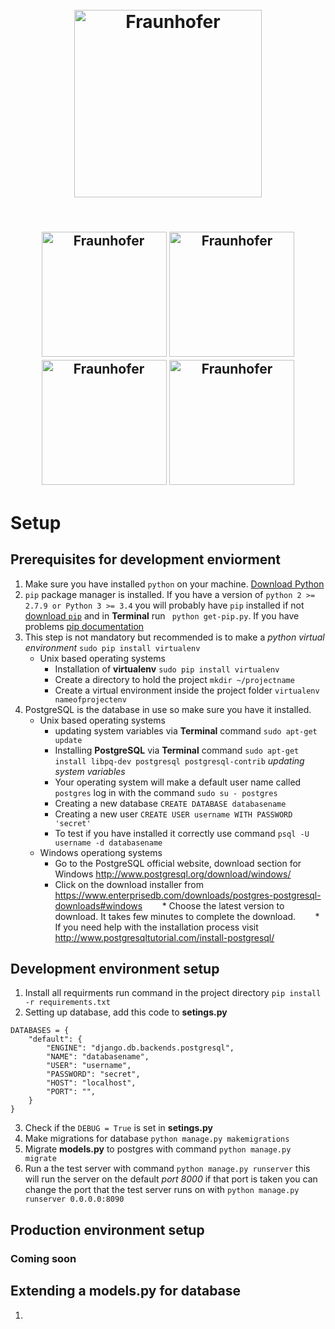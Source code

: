 <h1 align="center">
  <br>
  <img src="https://pbs.twimg.com/profile_images/910158554568515584/Gf6WD-iH_400x400.jpg" alt="Fraunhofer" width="300">
  
  <br>
</h1>
<h2 align="center">
  <br>
   <img src="https://teamvirtue.nl/wp-content/uploads/LINQ_Logo_Black-300x138.png" alt="Fraunhofer" width="200">
   <img src="http://www.sollite.net/images/img/2222222-01.jpg" alt="Fraunhofer" width="200">
   <img src="https://upload.wikimedia.org/wikipedia/commons/d/d3/Eindhoven_University_of_Technology_logo.svg" alt="Fraunhofer" width="200">
   <img src="https://cdn.worldvectorlogo.com/logos/fontys-39.svg" alt="Fraunhofer" width="200">
  <br>
</h2>

# Setup
## Prerequisites for development enviorment
1. Make sure you have installed `python` on your machine. [Download Python](https://www.python.org/downloads/)
2. `pip` package manager is installed. If you have a version of `python 2 >= 2.7.9 or Python 3 >= 3.4` you will probably have ``pip`` installed if not [download `pip`](https://www.python.org/downloads/) and in **Terminal** run ``` python get-pip.py```. If you have problems [pip documentation](https://pip.pypa.io/en/stable/installing/)
3. This step is not mandatory but recommended is to make a *python virtual environment* ```sudo pip install virtualenv```
    * Unix based operating systems  
      * Installation of **virtualenv** ```sudo pip install virtualenv```
      * Create a directory to hold the project ```mkdir ~/projectname```
      * Create a virtual environment inside the project folder ```virtualenv nameofprojectenv```
4. PostgreSQL is the database in use so make sure you have it installed.  
    * Unix based operating systems
        *  updating system variables via **Terminal** command ``sudo apt-get update`` 
        *  Installing **PostgreSQL** via **Terminal** command ``sudo apt-get install libpq-dev postgresql postgresql-contrib`` *updating system variables*
        *  Your operating system will make a default user name called ```postgres```  log in with the command ```sudo su - postgres``` 
        *  Creating a new database ```CREATE DATABASE databasename```
        *  Creating a new user ```CREATE USER username WITH PASSWORD 'secret'```
        *  To test if you have installed it correctly use command ```psql -U username -d databasename```
    * Windows operationg systems
        *  Go to the PostgreSQL official website, download section for Windows http://www.postgresql.org/download/windows/
        *  Click on the download installer from https://www.enterprisedb.com/downloads/postgres-postgresql-downloads#windows
        *  Choose the latest version to download. It takes few minutes to complete the download.
        *  If you need help with the installation process visit http://www.postgresqltutorial.com/install-postgresql/
        
## Development environment setup
1. Install all requirments run command in the project directory ```pip install -r requirements.txt```
2. Setting up database, add this code to **setings.py**  
```
DATABASES = {
    "default": {
        "ENGINE": "django.db.backends.postgresql",
        "NAME": "databasename",
        "USER": "username",
        "PASSWORD": "secret",
        "HOST": "localhost",
        "PORT": "",
    }
}
```
3. Check if the ```DEBUG = True``` is set in **setings.py**
4. Make migrations for database ```python manage.py makemigrations``` 
5. Migrate **models.py** to postgres with command ```python manage.py migrate```
6. Run a the test server with command ```python manage.py runserver``` this will run the server on the default *port 8000* if that port is taken you can change the port that the test server runs on with ```python manage.py runserver 0.0.0.0:8090```
## Production environment setup
### Coming soon
## Extending a **models.py** for database 
1. 

